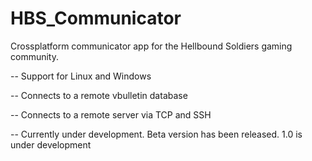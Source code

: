 HBS_Communicator
================
Crossplatform communicator app for the Hellbound Soldiers gaming community.

-- Support for Linux and Windows

-- Connects to a remote vbulletin database

-- Connects to a remote server via TCP and SSH

-- Currently under development. Beta version has been released. 1.0 is under development
